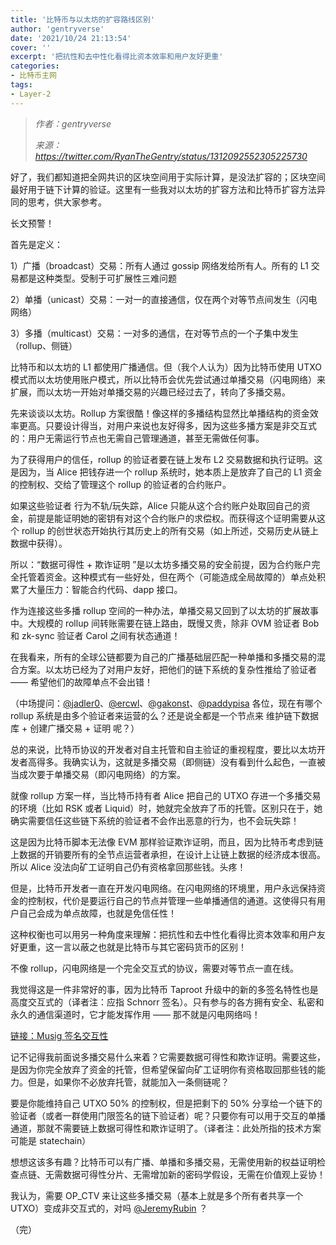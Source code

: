 ```yaml
---
title: '比特币与以太坊的扩容路线区别'
author: 'gentryverse'
date: '2021/10/24 21:13:54'
cover: ''
excerpt: '把抗性和去中性化看得比资本效率和用户友好更重'
categories:
- 比特币主网
tags:
- Layer-2
---
```



> *作者：gentryverse*
> 
> *来源：<https://twitter.com/RyanTheGentry/status/1312092552305225730>*



好了，我们都知道把全网共识的区块空间用于实际计算，是没法扩容的；区块空间最好用于链下计算的验证。这里有一些我对以太坊的扩容方法和比特币扩容方法异同的思考，供大家参考。

长文预警！

首先是定义：

1）广播（broadcast）交易：所有人通过 gossip 网络发给所有人。所有的 L1 交易都是这种类型。受制于可扩展性三难问题

2）单播（unicast）交易：一对一的直接通信，仅在两个对等节点间发生（闪电网络）

3）多播（multicast）交易：一对多的通信，在对等节点的一个子集中发生（rollup、侧链）

比特币和以太坊的 L1 都使用广播通信。但（我个人认为）因为比特币使用 UTXO 模式而以太坊使用账户模式，所以比特币会优先尝试通过单播交易（闪电网络）来扩展，而以太坊一开始对单播交易的兴趣已经过去了，转向了多播交易。

先来谈谈以太坊。Rollup 方案很酷！像这样的多播结构显然比单播结构的资金效率更高。只要设计得当，对用户来说也友好得多，因为这些多播方案是非交互式的：用户无需运行节点也无需自己管理通道，甚至无需做任何事。

为了获得用户的信任，rollup 的验证者要在链上发布 L2 交易数据和执行证明。这是因为，当 Alice 把钱存进一个 rollup 系统时，她本质上是放弃了自己的 L1 资金的控制权、交给了管理这个 rollup 的验证者的合约账户。

如果这些验证者 行为不轨/玩失踪，Alice 只能从这个合约账户处取回自己的资金，前提是能证明她的密钥有对这个合约账户的求偿权。而获得这个证明需要从这个 rollup 的创世状态开始执行其历史上的所有交易（如上所述，交易历史从链上数据中获得）。

所以：“数据可得性 + 欺诈证明 ”是以太坊多播交易的安全前提，因为合约账户完全托管着资金。这种模式有一些好处，但在两个（可能造成全局故障的）单点处积累了大量压力：智能合约代码、dapp 接口。

作为连接这些多播 rollup 空间的一种办法，单播交易又回到了以太坊的扩展故事中。大规模的 rollup 间转账需要在链上路由，既慢又贵，除非 OVM 验证者 Bob 和 zk-sync 验证者 Carol 之间有状态通道！

在我看来，所有的全球公链都要为自己的广播基础层匹配一种单播和多播交易的混合方案。以太坊已经为了对用户友好，把他们的链下系统的复杂性推给了验证者 —— 希望他们的故障单点不会出错！

（中场提问：[@jadler0](https://twitter.com/jadler0)、[@ercwl](https://twitter.com/ercwl)、[@gakonst](https://twitter.com/gakonst)、[@paddypisa](https://twitter.com/paddypisa) 各位，现在有哪个 rollup 系统是由多个验证者来运营的么？还是说全都是一个节点来 维护链下数据库 + 创建广播交易 + 证明 呢？）

总的来说，比特币协议的开发者对自主托管和自主验证的重视程度，要比以太坊开发者高得多。我确实认为，这就是多播交易（即侧链）没有看到什么起色，一直被当成次要于单播交易（即闪电网络）的方案。

就像 rollup 方案一样，当比特币持有者 Alice 把自己的 UTXO 存进一个多播交易的环境（比如 RSK 或者 Liquid）时，她就完全放弃了币的托管。区别只在于，她确实需要信任这些链下系统的验证者不会作出恶意的行为，也不会玩失踪！

这是因为比特币脚本无法像 EVM 那样验证欺诈证明，而且，因为比特币考虑到链上数据的开销要所有的全节点运营者承担，在设计上让链上数据的经济成本很高。所以 Alice 没法向矿工证明自己仍有资格拿回那些钱。头疼！

但是，比特币开发者一直在开发闪电网络。在闪电网络的环境里，用户永远保持资金的控制权，代价是要运行自己的节点并管理一些单播通信的通道。这使得只有用户自己会成为单点故障，也就是免信任性！

这种权衡也可以用另一种角度来理解：把抗性和去中性化看得比资本效率和用户友好更重，这一言以蔽之也就是比特币与其它密码货币的区别！

不像 rollup，闪电网络是一个完全交互式的协议，需要对等节点一直在线。

我觉得这是一件非常好的事，因为比特币 Taproot 升级中的新的多签名特性也是高度交互式的（译者注：应指 Schnorr 签名）。只有参与的各方拥有安全、私密和永久的通信渠道时，它才能发挥作用 —— 那不就是闪电网络吗！

[链接：Musig 签名交互性](https://bitcoin.stackexchange.com/questions/91534/musig-signature-interactivity)

记不记得我前面说多播交易什么来着？它需要数据可得性和欺诈证明。需要这些，是因为你完全放弃了资金的托管，但希望保留向矿工证明你有资格取回那些钱的能力。但是，如果你不必放弃托管，就能加入一条侧链呢？

要是你能维持自己 UTXO 50% 的控制权，但是把剩下的 50% 分享给一个链下的验证者（或者一群使用门限签名的链下验证者）呢？只要你有可以用于交互的单播通道，那就不需要链上数据可得性和欺诈证明了。（译者注：此处所指的技术方案可能是 statechain）

想想这该多有趣？比特币可以有广播、单播和多播交易，无需使用新的权益证明检查点链、无需数据可得性分片、无需增加新的密码学假设，无需在价值观上妥协！

我认为，需要 OP_CTV 来让这些多播交易（基本上就是多个所有者共享一个 UTXO）变成非交互式的，对吗 [@JeremyRubin](https://twitter.com/JeremyRubin) ？

（完）





